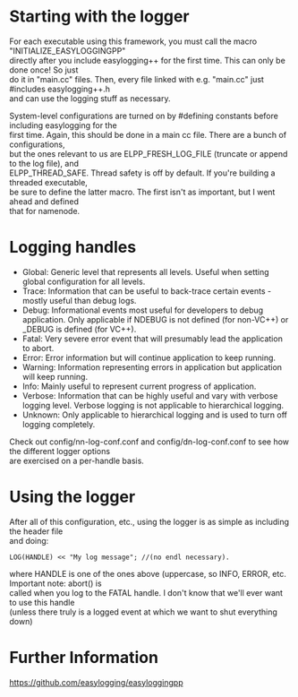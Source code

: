 # Starting with the logger
For each executable using this framework, you must call the macro "INITIALIZE_EASYLOGGINGPP"  
directly after you include easylogging++ for the first time. This can only be done once! So just  
do it in "main.cc" files. Then, every file linked with e.g. "main.cc" just #includes easylogging++.h  
and can use the logging stuff as necessary.  

System-level configurations are turned on by #defining constants before including easylogging for the  
first time. Again, this should be done in a main cc file. There are a bunch of configurations,  
but the ones relevant to us are ELPP_FRESH_LOG_FILE (truncate or append to the log file), and  
ELPP_THREAD_SAFE. Thread safety is off by default. If you're building a threaded executable,  
be sure to define the latter macro. The first isn't as important, but I went ahead and defined  
that for namenode.

# Logging handles
- Global: 	Generic level that represents all levels. Useful when setting global configuration for all levels.  
- Trace: 	Information that can be useful to back-trace certain events - mostly useful than debug logs.  
- Debug: 	Informational events most useful for developers to debug application. Only applicable if NDEBUG is not defined (for non-VC++) or _DEBUG is defined (for VC++).  
- Fatal: 	Very severe error event that will presumably lead the application to abort.  
- Error: 	Error information but will continue application to keep running.  
- Warning: 	Information representing errors in application but application will keep running.  
- Info: 	Mainly useful to represent current progress of application.  
- Verbose: 	Information that can be highly useful and vary with verbose logging level. Verbose logging is not applicable to hierarchical logging.  
- Unknown: 	Only applicable to hierarchical logging and is used to turn off logging completely.  

Check out config/nn-log-conf.conf and config/dn-log-conf.conf to see how the different logger options  
are exercised on a per-handle basis. 

# Using the logger
After all of this configuration, etc., using the logger is as simple as including the header file  
and doing:  
```
LOG(HANDLE) << "My log message"; //(no endl necessary).  
```
where HANDLE is one of the ones above (uppercase, so INFO, ERROR, etc. Important note: abort() is  
called when you log to the  FATAL handle. I don't know that we'll ever want to use this handle  
(unless there truly is a logged  event at which we want to shut everything down)  

# Further Information
https://github.com/easylogging/easyloggingpp